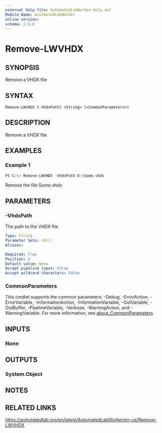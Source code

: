 ```yaml
---
external help file: AutomatedLabWorker-help.xml
Module Name: AutomatedLabWorker
online version:
schema: 2.0.0
---
```


# Remove-LWVHDX

## SYNOPSIS
Remove a VHDX file

## SYNTAX

```
Remove-LWVHDX [-VhdxPath] <String> [<CommonParameters>]
```

## DESCRIPTION
Remove a VHDX file

## EXAMPLES

### Example 1
```powershell
PS C:\> Remove-LWVHDX -VhdxPath D:\Some.vhdx
```

Remove the file Some.vhdx

## PARAMETERS

### -VhdxPath
The path to the VHDX file

```yaml
Type: String
Parameter Sets: (All)
Aliases:

Required: True
Position: 0
Default value: None
Accept pipeline input: False
Accept wildcard characters: False
```

### CommonParameters
This cmdlet supports the common parameters: -Debug, -ErrorAction, -ErrorVariable, -InformationAction, -InformationVariable, -OutVariable, -OutBuffer, -PipelineVariable, -Verbose, -WarningAction, and -WarningVariable. For more information, see [about_CommonParameters](http://go.microsoft.com/fwlink/?LinkID=113216).

## INPUTS

### None
## OUTPUTS

### System.Object
## NOTES

## RELATED LINKS
https://automatedlab.org/en/latest/AutomatedLabWorker/en-us/Remove-LWVHDX
